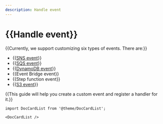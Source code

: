 ```yaml
---
description: Handle event
---
```


# {{Handle event}}

{{Currently, we support customizing six types of events. There are:}}

- {{[SNS event](https://docs.aws.amazon.com/lambda/latest/dg/with-sns.html#sns-sample-event)}}
- {{[SQS event](https://docs.aws.amazon.com/lambda/latest/dg/with-sqs.html#example-standard-queue-message-event)}}
- {{[DynamoDB event](https://docs.aws.amazon.com/lambda/latest/dg/with-ddb.html#events-sample-dynamodb)}}
- {{Event Bridge event}}
- {{Step function event}}
- {{[S3 event](https://docs.aws.amazon.com/lambda/latest/dg/with-s3.html)}}

{{This guide will help you create a custom event and register a handler for it.}}

```mdx-code-block
import DocCardList from '@theme/DocCardList';

<DocCardList />
```
